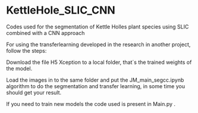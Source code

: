# KettleHole_SLIC_CNN
Codes used for the segmentation of Kettle Holles plant species using SLIC combined with a CNN approach

For using the transferlearning developed in the research in another project, follow the steps:

Download the file H5 Xception to a local folder, that´s the trained weights of the model.

Load the images in to the same folder and put the JM_main_segcc.ipynb algorithm to do the segmentation and transfer learning, in some time you should get your result.

If you need to train new models the code used is present in Main.py .
